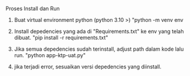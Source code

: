 Proses Install dan Run

1. Buat virtual environment python (python 3.10 >)
    "python -m venv env

2. Install depedencies yang ada di "Requirements.txt" ke env yang telah dibuat.
   "pip install -r requirements.txt"

3. Jika semua depedencies sudah terinstall, adjust path dalam kode lalu run.
   "python app-ktp-uat.py"

4. jika terjadi error, sesuaikan versi depedencies yang diinstall.
